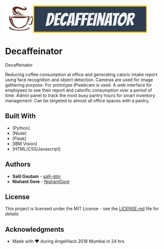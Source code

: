 ![Logo](https://raw.githubusercontent.com/NishantGore/Decaffeinator/master/logo.png?raw=true)
# Decaffeinator
Decaffeinator

Reducing coffee consumption at office and generating caloric intake report using face recognition and object detection. Cameras are used for image gathering purpose. For prototype IPwebcam is used. A web interface for employees to see their report and calorific consumption over a period of time. Admin panel to track the most busy pantry hours for smart inventory management. Can be targeted to almost all office spaces with a pantry.

## Built With
* [Python]
* [Node]
* [Flask]
* [IBM Vision]
* [HTML/CSS/Javascript]

## Authors

* **Salil Gautam** - [salil-gtm](https://github.com/salil-gtm)
* **Nishant Gore** - [NishantGore](https://github.com/nishantgore)


## License

This project is licensed under the MIT License - see the [LICENSE.md](LICENSE.md) file for details

 ## Acknowledgments

* Made with &#9829; during AngelHack 2018 Mumbai in 24 hrs.
